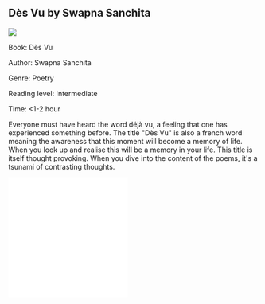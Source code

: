## Dès Vu by Swapna Sanchita

<img src= "https://i.pinimg.com/736x/45/16/2a/45162af6f85f16c1e98fd9501e2448f4.jpg">

Book: Dès Vu

Author: Swapna Sanchita

Genre: Poetry

Reading level: Intermediate 

Time: <1-2 hour

Everyone must have heard the word déjà vu, a feeling that one has experienced something before. The title "Dès Vu" is also a french word meaning the awareness that this moment will become a memory of life. When you look up and realise this will be a memory in your life. This title is itself thought provoking. When you dive into the content of the poems, it's a tsunami of contrasting thoughts. 

<iframe style="width:240px;height:240px;" marginwidth="0" marginheight="0" scrolling="no" frameborder="0" src="//ws-in.amazon-adsystem.com/widgets/q?ServiceVersion=20070822&OneJS=1&Operation=GetAdHtml&MarketPlace=IN&source=ac&ref=tf_til&ad_type=product_link&tracking_id=thatchayanira-21&marketplace=amazon&amp;region=IN&placement=819517602X&asins=819517602X&linkId=8845c2ddb29dad789ba1ec5e80d94f92&show_border=false&link_opens_in_new_window=false&price_color=333333&title_color=0066c0&bg_color=ffffff">

    </iframe>

Des Vu by Swapna Sanchita is a resonating collection of  42 poems. The opening few pages takes us to scenario of a poet's "unravelling of complexities" in writing poems. Gradually, the poem's phrase shifts to other insightful emotions and feelings. 

My favourite poem is "The Weight Of Me". It is a ballad with a  rhyme ABAB ABAB. This poem  felt more relatable to me.(The " me" is a procrastinator like me^_^) It gave a clear vivid mental picture. It will not take much time to finish the whole collection. But It's up to you. If you feel contented, stop reading. Give enough breaks to let your mind unplug those thoughts.

Although, the choice of words wasn't completely satisfying. You may not grasp the poem's depth meaning reading at once. So, it's advisable for readers to not speed up the pace, give it a slow read.
